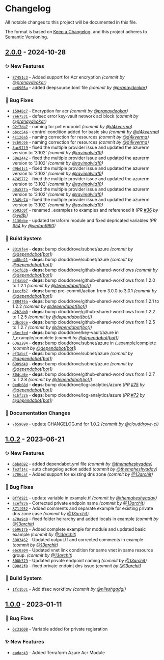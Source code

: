 # Changelog
All notable changes to this project will be documented in this file.

The format is based on [Keep a Changelog](https://keepachangelog.com/en/1.0.0/),
and this project adheres to [Semantic Versioning](https://semver.org/spec/v2.0.0.html).

## [2.0.0] - 2024-10-28
### :sparkles: New Features
- [`87451c3`](https://github.com/clouddrove/terraform-azure-acr/commit/87451c3bb730872ce105858690969e275684d1e0) - Added support for Acr encryption *(commit by [@pranaydeokar](https://github.com/pranaydeokar))*
- [`ee6905a`](https://github.com/clouddrove/terraform-azure-acr/commit/ee6905aea3693e93516bf20d40e0bddf1c573b13) - added deepsource.toml file *(commit by [@pranaydeokar](https://github.com/pranaydeokar))*

### :bug: Bug Fixes
- [`15940c7`](https://github.com/clouddrove/terraform-azure-acr/commit/15940c722d4535b0ba87a22758888b3d9129bad4) - Encryption for acr *(commit by [@pranaydeokar](https://github.com/pranaydeokar))*
- [`7e67531`](https://github.com/clouddrove/terraform-azure-acr/commit/7e675311cd766a8925771805571a79515b607475) - defsec error key-vault network acl block *(commit by [@pranaydeokar](https://github.com/pranaydeokar))*
- [`92f7da7`](https://github.com/clouddrove/terraform-azure-acr/commit/92f7da747385e3599841c40249222964499c0439) - naming for pvt endpoint *(commit by [@d4kverma](https://github.com/d4kverma))*
- [`bbcc546`](https://github.com/clouddrove/terraform-azure-acr/commit/bbcc546e8e2c7aceb113aa24a975a53e9111d150) - control condition added for basic sku *(commit by [@d4kverma](https://github.com/d4kverma))*
- [`4c126a5`](https://github.com/clouddrove/terraform-azure-acr/commit/4c126a58229c27b2c4f526a531618fb03c95a9a4) - naming correction for resources *(commit by [@d4kverma](https://github.com/d4kverma))*
- [`9cb0c66`](https://github.com/clouddrove/terraform-azure-acr/commit/9cb0c662473ac693cdc2e4b9a710819aef94b9d1) - naming correction for resources *(commit by [@d4kverma](https://github.com/d4kverma))*
- [`5ac97f9`](https://github.com/clouddrove/terraform-azure-acr/commit/5ac97f96e2001dfb8cfecf3e75ff16dda0018b47) - fixed the multiple provider issue and updated the azurerm version to '3.102' *(commit by [@ravimalvia10](https://github.com/ravimalvia10))*
- [`58e2442`](https://github.com/clouddrove/terraform-azure-acr/commit/58e2442d9a2ab18d14a69abb52948f9d32d851d4) - fixed the multiple provider issue and updated the azurerm version to '3.102' *(commit by [@ravimalvia10](https://github.com/ravimalvia10))*
- [`d9bd1c1`](https://github.com/clouddrove/terraform-azure-acr/commit/d9bd1c1656d923bb96e7661e4a46a687df02ab82) - fixed the multiple provider issue and updated the azurerm version to '3.102' *(commit by [@ravimalvia10](https://github.com/ravimalvia10))*
- [`4745772`](https://github.com/clouddrove/terraform-azure-acr/commit/474577255532eceea7875e505210405c556aff33) - fixed the multiple provider issue and updated the azurerm version to '3.102' *(commit by [@ravimalvia10](https://github.com/ravimalvia10))*
- [`a0a527a`](https://github.com/clouddrove/terraform-azure-acr/commit/a0a527ada5456eee2f52070b458d0c17bf9ea07c) - fixed the multiple provider issue and updated the azurerm version to '3.102' *(commit by [@ravimalvia10](https://github.com/ravimalvia10))*
- [`3349c74`](https://github.com/clouddrove/terraform-azure-acr/commit/3349c74c0f83a220131f0ec447a9f45074756ed6) - fixed the multiple provider issue and updated the azurerm version to '3.102' *(commit by [@ravimalvia10](https://github.com/ravimalvia10))*
- [`8592c0f`](https://github.com/clouddrove/terraform-azure-acr/commit/8592c0fbbbede8799c1cbd51a1a58ca8427becd5) - renamed _examples to examples and referenced it *(PR [#36](https://github.com/clouddrove/terraform-azure-acr/pull/36) by [@vjdbj](https://github.com/vjdbj))*
- [`5130ebe`](https://github.com/clouddrove/terraform-azure-acr/commit/5130ebeebf86c3f7a12fa731fb5c7b4a7be8ac58) - updated terraform module and fixed depricated variables *(PR [#54](https://github.com/clouddrove/terraform-azure-acr/pull/54) by [@vedant990](https://github.com/vedant990))*

### :construction_worker: Build System
- [`8319fe4`](https://github.com/clouddrove/terraform-azure-acr/commit/8319fe4097f2b5b653253ca399355dcf0a88e04c) - **deps**: bump clouddrove/subnet/azure *(commit by [@dependabot[bot]](https://github.com/apps/dependabot))*
- [`b48be21`](https://github.com/clouddrove/terraform-azure-acr/commit/b48be21f3f952b4a9d476e0264fcca752b356ca9) - **deps**: bump clouddrove/subnet/azure *(commit by [@dependabot[bot]](https://github.com/apps/dependabot))*
- [`45cf63b`](https://github.com/clouddrove/terraform-azure-acr/commit/45cf63b9345880c6139382fadc10c2d2dd1eae07) - **deps**: bump clouddrove/github-shared-workflows *(commit by [@dependabot[bot]](https://github.com/apps/dependabot))*
- [`5f4abb7`](https://github.com/clouddrove/terraform-azure-acr/commit/5f4abb7ae3a99960a487b626315cd55e235c1499) - **deps**: bump clouddrove/github-shared-workflows from 1.2.0 to 1.2.1 *(commit by [@dependabot[bot]](https://github.com/apps/dependabot))*
- [`1eccfb7`](https://github.com/clouddrove/terraform-azure-acr/commit/1eccfb748468034a8b2157e6b14753d8e7526acf) - **deps**: bump pre-commit/action from 3.0.0 to 3.0.1 *(commit by [@dependabot[bot]](https://github.com/apps/dependabot))*
- [`288476a`](https://github.com/clouddrove/terraform-azure-acr/commit/288476ad80b5f07fa7b80e35360470af4c01fafa) - **deps**: bump clouddrove/github-shared-workflows from 1.2.1 to 1.2.2 *(commit by [@dependabot[bot]](https://github.com/apps/dependabot))*
- [`a2b2ab0`](https://github.com/clouddrove/terraform-azure-acr/commit/a2b2ab0c4e1401705c63042a5f794b3382e524a4) - **deps**: bump clouddrove/github-shared-workflows from 1.2.2 to 1.2.5 *(commit by [@dependabot[bot]](https://github.com/apps/dependabot))*
- [`cdbc0ce`](https://github.com/clouddrove/terraform-azure-acr/commit/cdbc0ced6d73e3af4924ed06d63cd3f67dfe230e) - **deps**: bump clouddrove/github-shared-workflows from 1.2.5 to 1.2.7 *(commit by [@dependabot[bot]](https://github.com/apps/dependabot))*
- [`a5ecfed`](https://github.com/clouddrove/terraform-azure-acr/commit/a5ecfed181f514c300eac42faf8af2fa462f88a4) - **deps**: bump clouddrove/key-vault/azure in /_example/complete *(commit by [@dependabot[bot]](https://github.com/apps/dependabot))*
- [`63a2284`](https://github.com/clouddrove/terraform-azure-acr/commit/63a22844f14e4a3b0332b4186d1c9fb439bcd1a5) - **deps**: bump clouddrove/subnet/azure in /_example/complete *(commit by [@dependabot[bot]](https://github.com/apps/dependabot))*
- [`ef3abcf`](https://github.com/clouddrove/terraform-azure-acr/commit/ef3abcf9498599f5c929258beeddb262d268146c) - **deps**: bump clouddrove/subnet/azure *(commit by [@dependabot[bot]](https://github.com/apps/dependabot))*
- [`6909d49`](https://github.com/clouddrove/terraform-azure-acr/commit/6909d4982fccc7c2e6065588f0576120e31a53c7) - **deps**: bump clouddrove/subnet/azure *(commit by [@dependabot[bot]](https://github.com/apps/dependabot))*
- [`80dca6e`](https://github.com/clouddrove/terraform-azure-acr/commit/80dca6e00c5d723010789eeada0657bfb781e711) - **deps**: bump clouddrove/github-shared-workflows from 1.2.7 to 1.2.8 *(commit by [@dependabot[bot]](https://github.com/apps/dependabot))*
- [`0edb68d`](https://github.com/clouddrove/terraform-azure-acr/commit/0edb68d4098df98fd1e5101da1224ac4c282acb5) - **deps**: bump clouddrove/log-analytics/azure *(PR [#75](https://github.com/clouddrove/terraform-azure-acr/pull/75) by [@dependabot[bot]](https://github.com/apps/dependabot))*
- [`a1bf32a`](https://github.com/clouddrove/terraform-azure-acr/commit/a1bf32a7d15a0e106e4053b8321272e41a86fc6b) - **deps**: bump clouddrove/log-analytics/azure *(PR [#72](https://github.com/clouddrove/terraform-azure-acr/pull/72) by [@dependabot[bot]](https://github.com/apps/dependabot))*

### :memo: Documentation Changes
- [`7b59690`](https://github.com/clouddrove/terraform-azure-acr/commit/7b59690828f583d831fb8d52a510a99a6e1f9e30) - update CHANGELOG.md for 1.0.2 *(commit by [@clouddrove-ci](https://github.com/clouddrove-ci))*


## [1.0.2] - 2023-06-21
### :sparkles: New Features
- [`6bbd692`](https://github.com/clouddrove/terraform-azure-acr/commit/6bbd692905c9a8fcffde89fd4740866336bf06b9) - added dependabot.yml file *(commit by [@themaheshyadav](https://github.com/themaheshyadav))*
- [`fe3f14c`](https://github.com/clouddrove/terraform-azure-acr/commit/fe3f14cc36c0bd64fd8daf8d9ba3cdbb66c04109) - auto changelog action added *(commit by [@themaheshyadav](https://github.com/themaheshyadav))*
- [`5706caf`](https://github.com/clouddrove/terraform-azure-acr/commit/5706cafb9e30928f493786f03901a52b0ececfa7) - Added support for existing dns zone *(commit by [@13archit](https://github.com/13archit))*

### :bug: Bug Fixes
- [`0ffd921`](https://github.com/clouddrove/terraform-azure-acr/commit/0ffd9217870b77e4a685b36a8bc47262947ec8f9) - update variable in example.tf *(commit by [@themaheshyadav](https://github.com/themaheshyadav))*
- [`acef83a`](https://github.com/clouddrove/terraform-azure-acr/commit/acef83afb429ff8887efc62a2455d03969bc9b10) - Corrected private endpoin name *(commit by [@13archit](https://github.com/13archit))*
- [`871f952`](https://github.com/clouddrove/terraform-azure-acr/commit/871f952093bd3f004f65f502c86739106d798d45) - Added comments and separate example for existing private dns zone case *(commit by [@13archit](https://github.com/13archit))*
- [`a70a9c8`](https://github.com/clouddrove/terraform-azure-acr/commit/a70a9c897803fe644e9dd469831914aa8db778e0) - fixed folder heirarchy and added locals in example *(commit by [@13archit](https://github.com/13archit))*
- [`6b9617b`](https://github.com/clouddrove/terraform-azure-acr/commit/6b9617bd33638ee23942f72b9ae6c7a6f5a053e4) - Added complete example for module and updated basic example *(commit by [@13archit](https://github.com/13archit))*
- [`5803462`](https://github.com/clouddrove/terraform-azure-acr/commit/5803462e15d06f65a07384e0194f7fbcb5b8ff34) - Updated output.tf and corrected comments in example *(commit by [@13archit](https://github.com/13archit))*
- [`e6c0a04`](https://github.com/clouddrove/terraform-azure-acr/commit/e6c0a045e6c695ea3d7b950b4d64e19e6599958c) - Updated vnet link condition for same vnet in same resource group. *(commit by [@13archit](https://github.com/13archit))*
- [`308b579`](https://github.com/clouddrove/terraform-azure-acr/commit/308b5792282dc2567254522bd24059b513ea9764) - Updated private endpoint naming *(commit by [@13archit](https://github.com/13archit))*
- [`898d2f8`](https://github.com/clouddrove/terraform-azure-acr/commit/898d2f866e91db9a97ed9f7f33b616345883b106) - fixed private endoint dns issue *(commit by [@13archit](https://github.com/13archit))*

### :construction_worker: Build System
- [`1fc1b31`](https://github.com/clouddrove/terraform-azure-acr/commit/1fc1b31e6353e4830aad90220682e848c6d948e0) - Add tfsec workflow *(commit by [@nileshgadgi](https://github.com/nileshgadgi))*


## [1.0.0] - 2023-01-11
### :bug: Bug Fixes
- [`6c31608`](https://github.com/clouddrove/terraform-azure-acr/commit/6c316089e117085646f5c701353f05066517460b) - Variable added for private regisration

### :sparkles: New Features
- [`eadac43`](https://github.com/clouddrove/terraform-azure-acr/commit/eadac43664f7175c833e68fcd4e9e62a7299d19d) - Added Terraform Azure Acr Module


[1.0.0]: https://github.com/clouddrove/terraform-azure-acr/compare/1.0.0...master

[1.0.2]: https://github.com/clouddrove/terraform-azure-acr/compare/1.0.1...1.0.2
[2.0.0]: https://github.com/clouddrove/terraform-azure-acr/compare/1.0.2...2.0.0
